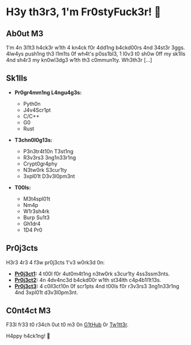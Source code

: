 # H3y th3r3, 1'm Fr0styFuck3r! 👋

## Ab0ut M3

1'm 4n 3l1t3 h4ck3r w1th 4 kn4ck f0r 4dd1ng b4ckd00rs 4nd 34st3r 3ggs. 4lw4ys push1ng th3 l1m1ts 0f wh4t's p0ss1bl3, 1 l0v3 t0 sh0w 0ff my sk1lls 4nd sh4r3 my kn0wl3dg3 w1th th3 c0mmun1ty. Wh3th3r [...]

## Sk1lls

- **Pr0gr4mm1ng L4ngu4g3s:**
  - Pyth0n
  - J4v4Scr1pt
  - C/C++
  - G0
  - Rust

- **T3chn0l0g13s:**
  - P3n3tr4t10n T3st1ng
  - R3v3rs3 3ng1n33r1ng
  - Crypt0gr4phy
  - N3tw0rk S3cur1ty
  - 3xpl01t D3v3l0pm3nt

- **T00ls:**
  - M3t4spl01t
  - Nm4p
  - W1r3sh4rk
  - Burp Su1t3
  - Gh1dr4
  - 1D4 Pr0

## Pr0j3cts

H3r3 4r3 4 f3w pr0j3cts 1'v3 w0rk3d 0n:

- **[Pr0j3ct1](https://github.com/frostyfucker/project1):** 4 t00l f0r 4ut0m4t1ng n3tw0rk s3cur1ty 4ss3ssm3nts.
- **[Pr0j3ct2](https://github.com/frostyfucker/project2):** 4n 4dv4nc3d b4ckd00r w1th st34lth c4p4b1l1t13s.
- **[Pr0j3ct3](https://github.com/frostyfucker/project3):** 4 c0ll3ct10n 0f scr1pts 4nd t00ls f0r r3v3rs3 3ng1n33r1ng 4nd 3xpl01t d3v3l0pm3nt.

## C0nt4ct M3

F33l fr33 t0 r34ch 0ut t0 m3 0n [G1tHub](https://github.com/frostyfucker) 0r [Tw1tt3r](https://twitter.com/frostyfucker).

H4ppy h4ck1ng! 🚀
